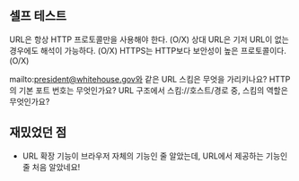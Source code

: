 ## 셀프 테스트
URL은 항상 HTTP 프로토콜만을 사용해야 한다. (O/X)
상대 URL은 기저 URL이 없는 경우에도 해석이 가능하다. (O/X)
HTTPS는 HTTP보다 보안성이 높은 프로토콜이다. (O/X)

mailto:president@whitehouse.gov와 같은 URL 스킴은 무엇을 가리키나요?
HTTP의 기본 포트 번호는 무엇인가요?
URL 구조에서 스킴://호스트/경로 중, 스킴의 역할은 무엇인가요?

## 재밌었던 점
- URL 확장 기능이 브라우저 자체의 기능인 줄 알았는데, URL에서 제공하는 기능인 줄 처음 알았네요!